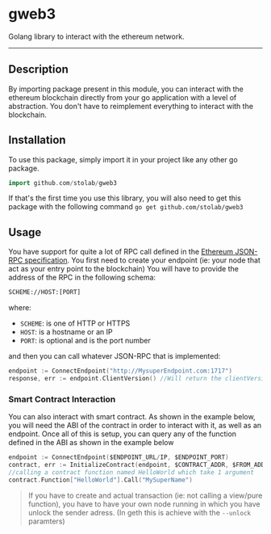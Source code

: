 # gweb3
Golang library to interact with the ethereum network.

***

## Description
By importing package present in this module, you can interact with the ethereum blockchain directly from your go application with a level of abstraction. You don't have to reimplement everything to interact with the blockchain.

## Installation
To use this package, simply import it in your project like any other go package.
```go
import github.com/stolab/gweb3
```
If that's the first time you use this library, you will also need to get this package with the following command
`go get github.com/stolab/gweb3`

## Usage
You have support for quite a lot of RPC call defined in the [Ethereum JSON-RPC specification](https://ethereum.github.io/execution-apis/api-documentation/).
You first need to create your endpoint (ie: your node that act as your entry point to the blockchain)
You will have to provide the address of the RPC in the following schema:
```bash
SCHEME://HOST:[PORT]
```
where:
* `SCHEME`: is one of HTTP or HTTPS
* `HOST`: is a hostname or an IP
* `PORT`: is optional and is the port number

and then you can call whatever JSON-RPC that is implemented:
```go
endpoint := ConnectEndpoint("http://MysuperEndpoint.com:1717")
response, err := endpoint.ClientVersion() //Will return the clientVersion of the endpoint
```
### Smart Contract Interaction
You can also interact with smart contract. As shown in the example below, you will need the ABI of the contract in order to interact with it, as well as an endpoint.
Once all of this is setup, you can query any of the function defined in the ABI as shown in the example below
```go
endpoint := ConnectEndpoint($ENDPOINT_URL/IP, $ENDPOINT_PORT)
contract, err := InitializeContract(endpoint, $CONTRACT_ADDR, $FROM_ADDR, $ABI)
//calling a contract function named HelloWorld which take 1 argument
contract.Function["HelloWorld"].Call("MySuperName")
```

>  If you have to create and actual transaction (ie: not calling a view/pure function), you have to have your own node running in which you have unlock the sender adress. (In geth this is achieve with the `--unlock` paramters)
